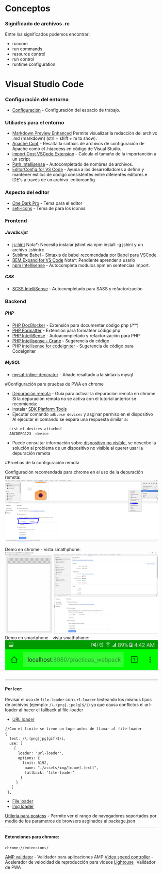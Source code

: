 # Conceptos
### Significado de archivos .rc
Entre los significados podemos encontrar:
- runcom
- run commands
- resource control
- run control
- runtime configuration

# Visual Studio Code
### Configuración del entorno
* [Configuración](https://code.visualstudio.com/docs/getstarted/settings) - Configuración del espacio de trabajo.
### Utiliades para el entorno
* [Markdown Preview Enhanced](https://marketplace.visualstudio.com/items?itemName=shd101wyy.markdown-preview-enhanced) Permite visualizar la redacción del archivo .md (markdown) (ctrl + shift + m to show).
* [Apache Conf](https://marketplace.visualstudio.com/items?itemName=mrmlnc.vscode-apache) - Resalta la sintaxis de archivos de configuración de Apache como el .htaccess en código de Visual Studio.
* [Import Cost VSCode Extension](https://marketplace.visualstudio.com/items?itemName=wix.vscode-import-cost) - Calcula el tamaño de la importanción a un script
* [Path Intellisense](https://marketplace.visualstudio.com/items?itemName=christian-kohler.path-intellisense) - Autocompletado de nombres de archivos.
* [EditorConfig for VS Code](https://marketplace.visualstudio.com/items?itemName=EditorConfig.EditorConfig) - Ayuda a los desarrolladores a definir y mantener estilos de codigo consistentes entre diferentes editores e IDE's a través de un archivo .editorconfig

### Aspecto del editor
* [One Dark Pro](https://marketplace.visualstudio.com/items?itemName=zhuangtongfa.Material-theme) - Tema para el editor
* [seti-icons](https://marketplace.visualstudio.com/items?itemName=qinjia.seti-icons) - Tema de para los iconos


### Frontend
##### JavaScript
* [js-hint](https://marketplace.visualstudio.com/items?itemName=dbaeumer.jshint) Nota*: Necesita instalar jshint vía npm install -g jshint y un archivo .jshintrc
* [Sublime Babel](https://marketplace.visualstudio.com/items?itemName=joshpeng.sublime-babel-vscode) - Sintaxis de babel recomendada por [Babel para VSCode](https://babeljs.io/docs/editors).
* [BEM Expand for VS Code](https://marketplace.visualstudio.com/items?itemName=lukazakrajsek.bem-expand) Nota*: Pendiente aprender a usarlo
* [npm Intellisense](https://marketplace.visualstudio.com/items?itemName=christian-kohler.npm-intellisense) - Autocompleta modulos npm en sentencias import.
##### CSS
* [SCSS IntelliSense](https://marketplace.visualstudio.com/items?itemName=mrmlnc.vscode-scss) - Autocompletado para SASS y refactorización

### Backend
##### PHP
* [PHP DocBlocker](https://marketplace.visualstudio.com/items?itemName=neilbrayfield.php-docblocker) - Extensión para documentar código php (/**)
* [PHP Formatter](https://marketplace.visualstudio.com/items?itemName=Sophisticode.php-formatter) - Extensión para formatear código php
* [PHP IntelliSense](https://marketplace.visualstudio.com/items?itemName=felixfbecker.php-intellisense) - Autoacompletado y refactorización para PHP
* [PHP Intellisense - Crane](https://marketplace.visualstudio.com/items?itemName=HvyIndustries.crane) - Sugerencia de código
* [PHP intellisense for codeigniter](https://marketplace.visualstudio.com/items?itemName=small.php-ci) - Sugerencia de código para CodeIgniter
##### MySQL
* [mysql-inline-decorator](https://marketplace.visualstudio.com/items?itemName=odubuc.mysql-inline-decorator) - Añade resaltado a la sintaxis mysql


#Configuración para pruebas de PWA en chrome

* [Depuración remota](https://developers.google.com/web/tools/chrome-devtools/remote-debugging/) - Guía para activar la depuración remota en chrome
Si la depuración remota no se activa con el tutorial anterior se recomienda:
* Instalar [SDK Platform Tools](https://developer.android.com/studio/releases/platform-tools.html)
* Ejecutar comando ```adb.exe devices``` y asginar permiso en el dispositivo
Al ejecutar el comando se espara una respuesta similar a:
```
  List of devices attached
  ABCDEFG123  device
```
* Puede consultar información sobre [dispositivo no visible](https://stackoverflow.com/questions/29983673/cant-see-my-device-of-chrome-inspect-devices), se describe la solución al problema de un dispositivo no visible al querer usar la depuración remota

#Pruebas de la configuración remota

Configuración recomendada para chrome en el uso de la depuración remota:
![Configuración recomendada para chrome](./configuracion-chrome-remote-devices.png "Demo")

Demo en chrome - vista smathphone:
![Demo en chrome](./demo-chrome.png "Demo")
Demo en smartphone - vista smathphone:
![Demo en smartphone](./demo-smartphone.png "Demo")

---
#### Por leer:
Revisar el uso de `file-loader` con `url-loader` testeando los mismos tipos de archivos (ejemplo: `/\.(png|.jpe?g)$/i`) ya que causa conflictos el url-loader al hacer el fallback al file-loader
* [URL loader](https://github.com/webpack-contrib/url-loader)
```
//Con el limite se tiene un tope antes de llamar al file-loader
{
  test: /\.(png|jpg|gif)$/i,
  use: [
    {
      loader: 'url-loader',
      options: {
        limit: 8192,
         name: "./assets/img/[name].[ext]",
         fallback: 'file-loader'
       }
     }
   ]
 },
```
* [File loader](https://github.com/webpack-contrib/file-loader)
* [Img loader](https://github.com/tcoopman/image-webpack-loader)

[Utileria para postcss](http://browserl.ist/?q=>+5%25%2Cie+>+10) - Permite ver el rango de navegadores soportados por medio de los parametros de browsers asginados al package.json

---
#### Extenciones para chrome:
`chrome://extensions/`

[AMP validator](https://chrome.google.com/webstore/detail/amp-validator/nmoffdblmcmgeicmolmhobpoocbbmknc?utm_source=chrome-app-launcher-info-dialog) - Validador para aplicaciones AMP
[Video speed controller](https://chrome.google.com/webstore/detail/video-speed-controller/nffaoalbilbmmfgbnbgppjihopabppdk) - Acelerador de velocidad de reproducción para videos
[Lightouse](https://chrome.google.com/webstore/detail/lighthouse/blipmdconlkpinefehnmjammfjpmpbjk) -Validador de PWA

